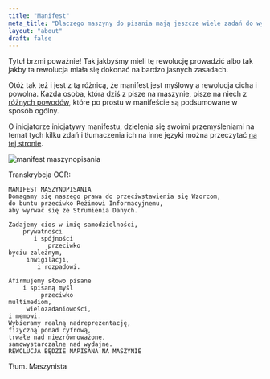 ```yaml
---
title: "Manifest"
meta_title: "Dlaczego maszyny do pisania mają jeszcze wiele zadań do wykonania."
layout: "about"
draft: false
---
```


Tytuł brzmi poważnie! Tak jakbyśmy mieli tę rewolucję prowadzić albo tak jakby ta rewolucja miała
się dokonać na bardzo jasnych zasadach.

Otóż tak też i jest z tą różnicą, że manifest jest myślowy a rewolucja cicha i powolna.
Każda osoba, która dziś z pisze na maszynie, pisze na niech z [różnych powodów][1], które po prostu w manifeście są podsumowane w sposób ogólny.

O inicjatorze inicjatywy manifestu, dzielenia się swoimi przemyśleniami na temat
tych kilku zdań i tłumaczenia ich na inne języki można przeczytać [na tej stronie][0].

![manifest maszynopisania](./images/manifest/manifest-pisanie-na-maszynie-typosphere.jpg)

Transkrybcja OCR:

```
MANIFEST MASZYNOPISANIA
Domagamy się naszego prawa do przeciwstawienia się Wzorcom,
do buntu przeciwko Reżimowi Informacyjnemu,
aby wyrwać się ze Strumienia Danych.

Zadajemy cios w imię samodzielności,
    prywatności
       i spójności 
           przeciwko 
byciu zależnym,
     inwigilacji,
        i rozpadowi.

Afirmujemy słowo pisane
    i spisaną myśl
         przeciwko
multimediom,
     wielozadaniowości,
i memowi.
Wybieramy realną nadreprezentację,
fizyczną ponad cyfrową,
trwałe nad niezrównoważone,
samowystarczalne nad wydajne.
REWOLUCJA BĘDZIE NAPISANA NA MASZYNIE
```

Tłum. Maszynista

[0]: https://typewriterinsurgency.webstarts.com/
[1]: https://www.maszynopisanie.pl/2022-09-10-zalety-i-wady-pisania-na-maszynie-do-pisania